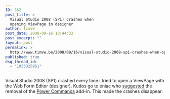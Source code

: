 ```yaml
---
ID: 562
post_title: >
  Visual Studio 2008 (SP1) crashes when
  opening ViewPage in designer
author: timvw
post_date: 2008-09-16 18:44:32
post_excerpt: ""
layout: post
permalink: >
  http://www.timvw.be/2008/09/16/visual-studio-2008-sp1-crashes-when-opening-viewpage-in-designer/
published: true
dsq_thread_id:
  - "1933325961"
---
```

<p>Visual Studio 2008 (SP1) crashed every time i tried to open a ViewPage with the Web Form Editor (designer). Kudos go to eniac who <a href="http://haacked.com/archive/2008/09/05/mvcfutures-and-asp.net-mvc-beta.aspx">suggested</a> the removal of the <a href="http://code.msdn.microsoft.com/PowerCommands">Power Commands</a> add-in. This made the crashes disappear.</p>